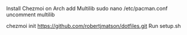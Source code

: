 Install Chezmoi
on Arch add Multilib
sudo nano /etc/pacman.conf
uncomment multilib

chezmoi init https://github.com/robertjmatson/dotfiles.git
Run setup.sh






